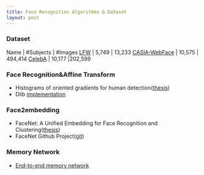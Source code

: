 ```yaml
---
title: Face Recognition Algorithms & Dataset
layout: post
---
```

### Dataset
Name | #Subjects | #Images
[LFW](http://vis-www.cs.umass.edu/lfw/index.html) | 5,749 | 13,233
[CASIA-WebFace](http://www.cbsr.ia.ac.cn/english/CASIA-WebFace-Database.html) | 10,575 | 494,414
[CelebA](http://mmlab.ie.cuhk.edu.hk/projects/CelebA.html) | 10,177 |202,599

### Face Recognition&Affine Transform
- Histograms of oriented gradients for human detection([thesis](http://ieeexplore.ieee.org/xpls/abs_all.jsp?arnumber=1467360&tag=1))
- Dlib [implementation](http://dlib.net/imaging.html#object_detector)

### Face2embedding
- FaceNet: A Unified Embedding for Face Recognition and Clustering([thesis](https://arxiv.org/pdf/1503.03832v3))
- FaceNet Github Project([git](https://github.com/davidsandberg/facenet))

### Memory Network
- [End-to-end memory network](http://arxiv.org/pdf/1503.08895v5.pdf)
